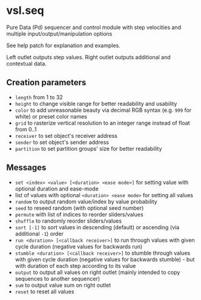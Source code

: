# vsl.seq
Pure Data (Pd) sequencer and control module with step velocities and multiple input/output/manipulation options

See help patch for explanation and examples.

Left outlet outputs step values. Right outlet outputs additional and contextual data.

## Creation parameters
* `length` from 1 to 32
* `height` to change visible range for better readability and usability
* `color` to add unreasonable beauty via decimal RGB syntax (e.g. `999` for white) or preset color names
* `grid` to rasterize vertical resolution to an integer range instead of float from 0..1
* `receiver` to set object's receiver address
* `sender` to set object's sender address
* `partition` to set partition groups' size for better readability

## Messages
* `set <index> <value> [<duration> <ease mode>]` for setting value with optional duration and ease-mode
* list of values with optional `<duration> <ease mode>` for setting all values
* `random` to output random value/index by value probability
* `seed` to reseed random (with optional seed number)
* `permute` with list of indices to reorder sliders/values
* `shuffle` to randomly reorder sliders/values
* `sort [-1]` to sort values in descending (default) or ascending (via additional `-1`) order
* `run <duration> [<callback receiver>]` to run through values with given cycle duration (negative values for backwards run)
* `stumble <duration> [<callback receiver>]` to stumble through values with given cycle duration (negative values for backwards stumble) - but with duration of each step according to its value
* `output` to output all values on right outlet (mainly intended to copy sequences to another sequencer)
* `sum` to output value sum on right outlet
* `reset` to reset all values
